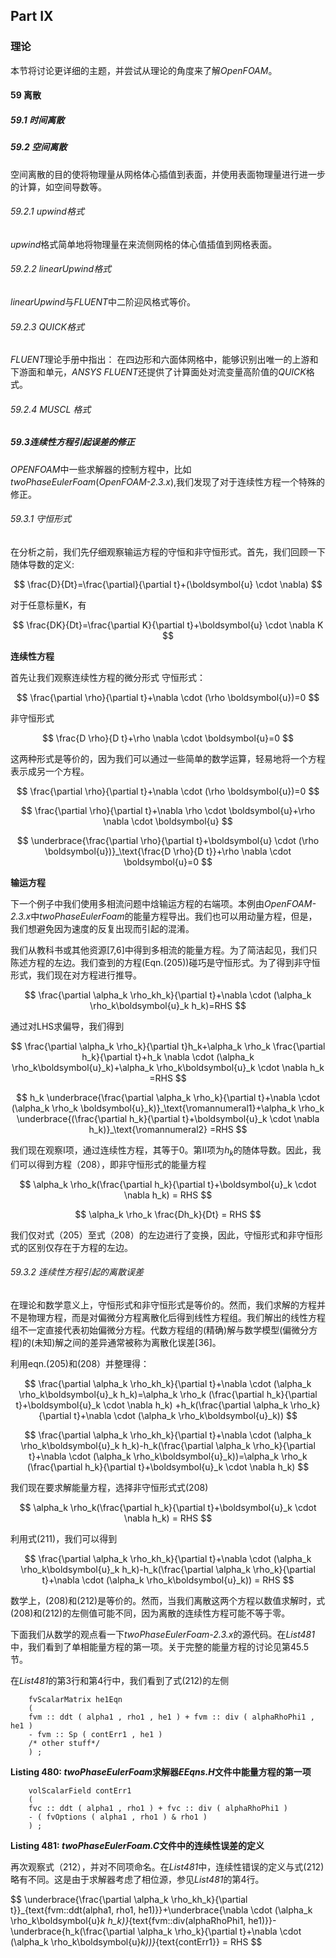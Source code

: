 ## Part IX
### 理论
本节将讨论更详细的主题，并尝试从理论的角度来了解*OpenFOAM*。
#### 59 离散
##### 59.1 时间离散
##### 59.2 空间离散
空间离散的目的使将物理量从网格体心插值到表面，并使用表面物理量进行进一步的计算，如空间导数等。
###### 59.2.1 *upwind*格式
*upwind*格式简单地将物理量在来流侧网格的体心值插值到网格表面。
###### 59.2.2 *linearUpwind*格式
*linearUpwind*与*FLUENT*中二阶迎风格式等价。
###### 59.2.3 *QUICK*格式
*FLUENT*理论手册中指出：
在四边形和六面体网格中，能够识别出唯一的上游和下游面和单元，*ANSYS FLUENT*还提供了计算面处对流变量高阶值的*QUICK*格式。
###### 59.2.4 *MUSCL* 格式
##### 59.3连续性方程引起误差的修正
*OPENFOAM*中一些求解器的控制方程中，比如*twoPhaseEulerFoam*(*OpenFOAM-2.3.x*),我们发现了对于连续性方程一个特殊的修正。
###### 59.3.1 守恒形式
在分析之前，我们先仔细观察输运方程的守恒和非守恒形式。首先，我们回顾一下随体导数的定义:

$$
\frac{D}{Dt}=\frac{\partial}{\partial t}+(\boldsymbol{u} \cdot \nabla)
$$

对于任意标量K，有

$$
\frac{DK}{Dt}=\frac{\partial K}{\partial t}+\boldsymbol{u} \cdot \nabla K
$$

**连续性方程**

首先让我们观察连续性方程的微分形式
守恒形式：

$$
\frac{\partial \rho}{\partial t}+\nabla \cdot (\rho \boldsymbol{u})=0
$$

非守恒形式

$$
\frac{D \rho}{D t}+\rho \nabla \cdot \boldsymbol{u}=0
$$

这两种形式是等价的，因为我们可以通过一些简单的数学运算，轻易地将一个方程表示成另一个方程。

$$
\frac{\partial \rho}{\partial t}+\nabla \cdot (\rho \boldsymbol{u})=0
$$

$$
\frac{\partial \rho}{\partial t}+\nabla \rho \cdot \boldsymbol{u}+\rho \nabla \cdot \boldsymbol{u}
$$

$$
\underbrace{\frac{\partial \rho}{\partial t}+\boldsymbol{u} \cdot (\rho \boldsymbol{u})}_\text{\frac{D \rho}{D t}}+\rho \nabla \cdot \boldsymbol{u}=0
$$

**输运方程**

下一个例子中我们使用多相流问题中焓输运方程的右端项。本例由*OpenFOAM-2.3.x*中*twoPhaseEulerFoam*的能量方程导出。我们也可以用动量方程，但是，我们想避免因为速度的反复出现而引起的混淆。

我们从教科书或其他资源[7,6]中得到多相流的能量方程。为了简洁起见，我们只陈述方程的左边。我们查到的方程(Eqn.(205))碰巧是守恒形式。为了得到非守恒形式，我们现在对方程进行推导。

$$
\frac{\partial \alpha_k \rho_kh_k}{\partial t}+\nabla \cdot (\alpha_k \rho_k\boldsymbol{u}_k h_k)=RHS
$$

通过对LHS求偏导，我们得到

$$
\frac{\partial \alpha_k \rho_k}{\partial t}h_k+\alpha_k \rho_k \frac{\partial h_k}{\partial t}+h_k \nabla \cdot (\alpha_k \rho_k\boldsymbol{u}_k)+\alpha_k \rho_k\boldsymbol{u}_k \cdot \nabla h_k =RHS
$$

$$
h_k \underbrace{\frac{\partial \alpha_k \rho_k}{\partial t}+\nabla \cdot (\alpha_k \rho_k \boldsymbol{u}_k)}_\text{\romannumeral1}+\alpha_k \rho_k \underbrace{(\frac{\partial h_k}{\partial t}+\boldsymbol{u}_k \cdot \nabla h_k)}_\text{\romannumeral2} =RHS
$$

我们现在观察Ⅰ项，通过连续性方程，其等于0。第Ⅱ项为$h_k$的随体导数。因此，我们可以得到方程（208），即非守恒形式的能量方程

$$
\alpha_k \rho_k(\frac{\partial h_k}{\partial t}+\boldsymbol{u}_k \cdot \nabla h_k) = RHS
$$

$$
\alpha_k \rho_k \frac{Dh_k}{Dt} = RHS
$$

我们仅对式（205）至式（208）的左边进行了变换，因此，守恒形式和非守恒形式的区别仅存在于方程的左边。

###### 59.3.2 连续性方程引起的离散误差

在理论和数学意义上，守恒形式和非守恒形式是等价的。然而，我们求解的方程并不是物理方程，而是对偏微分方程离散化后得到线性方程组。我们解出的线性方程组不一定直接代表初始偏微分方程。代数方程组的(精确)解与数学模型(偏微分方程)的(未知)解之间的差异通常被称为离散化误差[36]。

利用eqn.(205)和(208）并整理得：

$$
\frac{\partial \alpha_k \rho_kh_k}{\partial t}+\nabla \cdot (\alpha_k \rho_k\boldsymbol{u}_k h_k)=\alpha_k \rho_k (\frac{\partial h_k}{\partial t}+\boldsymbol{u}_k \cdot \nabla h_k) +h_k(\frac{\partial \alpha_k \rho_k}{\partial t}+\nabla \cdot (\alpha_k \rho_k\boldsymbol{u}_k))
$$

$$
\frac{\partial \alpha_k \rho_kh_k}{\partial t}+\nabla \cdot (\alpha_k \rho_k\boldsymbol{u}_k h_k)-h_k(\frac{\partial \alpha_k \rho_k}{\partial t}+\nabla \cdot (\alpha_k \rho_k\boldsymbol{u}_k))=\alpha_k \rho_k (\frac{\partial h_k}{\partial t}+\boldsymbol{u}_k \cdot \nabla h_k) 
$$

我们现在要求解能量方程，选择非守恒形式式(208)

$$
\alpha_k \rho_k(\frac{\partial h_k}{\partial t}+\boldsymbol{u}_k \cdot \nabla h_k) = RHS
$$

利用式(211)，我们可以得到

$$
\frac{\partial \alpha_k \rho_kh_k}{\partial t}+\nabla \cdot (\alpha_k \rho_k\boldsymbol{u}_k h_k)-h_k(\frac{\partial \alpha_k \rho_k}{\partial t}+\nabla \cdot (\alpha_k \rho_k\boldsymbol{u}_k)) = RHS
$$

数学上，(208)和(212)是等价的。然而，当我们离散这两个方程以数值求解时，式(208)和(212)的左侧值可能不同，因为离散的连续性方程可能不等于零。

下面我们从数学的观点看一下*twoPhaseEulerFoam-2.3.x*的源代码。在*List481*中，我们看到了单相能量方程的第一项。关于完整的能量方程的讨论见第45.5节。

在*List481*的第3行和第4行中，我们看到了式(212)的左侧

```
    fvScalarMatrix he1Eqn
    (
    fvm :: ddt ( alpha1 , rho1 , he1 ) + fvm :: div ( alphaRhoPhi1 , he1 )
    - fvm :: Sp ( contErr1 , he1 )
    /* other stuff*/
    ) ;
```
**Listing 480: *twoPhaseEulerFoam*求解器*EEqns.H*文件中能量方程的第一项**
```
    volScalarField contErr1
    (
    fvc :: ddt ( alpha1 , rho1 ) + fvc :: div ( alphaRhoPhi1 )
    - ( fvOptions ( alpha1 , rho1 ) & rho1 )
    ) ;
 ```
**Listing 481: *twoPhaseEulerFoam.C*文件中的连续性误差的定义**

再次观察式（212），并对不同项命名。在*List481*中，连续性错误的定义与式(212)略有不同。这是由于求解器考虑了相位源，参见*List481*的第4行。

$$
\underbrace{\frac{\partial \alpha_k \rho_kh_k}{\partial t}}_\{text{fvm::ddt(alpha1, rho1, he1)}}+\underbrace{\nabla \cdot (\alpha_k \rho_k\boldsymbol{u}_k h_k)}_\{text{fvm::div(alphaRhoPhi1, he1)}}-\underbrace{h_k(\frac{\partial \alpha_k \rho_k}{\partial t}+\nabla \cdot (\alpha_k \rho_k\boldsymbol{u}_k))}_\{text{contErr1}} = RHS
$$






